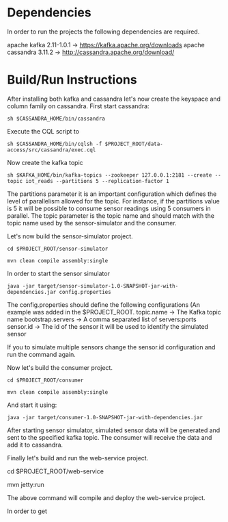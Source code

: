 

Dependencies
======================
In order to run the projects the following dependencies are required.

apache kafka 2.11-1.0.1 -> https://kafka.apache.org/downloads
apache cassandra 3.11.2 -> http://cassandra.apache.org/download/


Build/Run Instructions
======================

After installing both kafka and cassandra let's now create the keyspace and column family on cassandra.
First start cassandra:
	
	sh $CASSANDRA_HOME/bin/cassandra

Execute the CQL script to 
	
	sh $CASSANDRA_HOME/bin/cqlsh -f $PROJECT_ROOT/data-access/src/cassandra/exec.cql 

Now create the kafka topic 
	
	sh $KAFKA_HOME/bin/kafka-topics --zookeeper 127.0.0.1:2181 --create --topic iot_reads --partitions 5 --replication-factor 1

The partitions parameter it is an important configuration which defines the level of parallelism allowed for the topic. For instance, if the partitions value is 5
it will be possible to consume sensor readings using 5 consumers in parallel.
The topic parameter is the topic name and should match with the topic name used by the sensor-simulator and the consumer.

Let's now build the sensor-simulator project.
	

	cd $PROJECT_ROOT/sensor-simulator

    mvn clean compile assembly:single
    

In order to start the sensor simulator 
	
	java -jar target/sensor-simulator-1.0-SNAPSHOT-jar-with-dependencies.jar config.properties

The config.properties should define the following configurations (An example was added in the $PROJECT_ROOT.
    topic.name -> The Kafka topic name 
	bootstrap.servers -> A comma separated list of servers:ports
	sensor.id -> The id of the sensor it will be used to identify the simulated sensor

If you to simulate multiple sensors change the sensor.id configuration and run the command again.

Now let's build the consumer project.

	cd $PROJECT_ROOT/consumer
 	 
 	mvn clean compile assembly:single

And start it using:

	java -jar target/consumer-1.0-SNAPSHOT-jar-with-dependencies.jar


After starting sensor simulator, simulated sensor data will be generated and sent to the specified kafka topic. The consumer will receive the data and add it to cassandra.

Finally let's build and run the web-service project.
  
  cd $PROJECT_ROOT/web-service

  mvn jetty:run

The above command will compile and deploy the web-service project.

In order to get 
    




